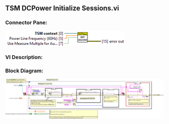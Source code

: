 ## **TSM DCPower Initialize Sessions.vi**
### Connector Pane:
![alt text](/docs/images/Instrument%20Control/DCPower/TSM/TSM%20DCPower%20Initialize%20Sessions.vic.png "TSM DCPower Initialize Sessions.vi connector pane")

### VI Description:


### Block Diagram:
![alt text](/docs/images/Instrument%20Control/DCPower/TSM/TSM%20DCPower%20Initialize%20Sessions.vid.png "TSM DCPower Initialize Sessions.vi block diagram")
